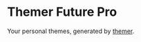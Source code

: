 # Themer Future Pro

Your personal themes, generated by [themer](https://github.com/mjswensen/themer).